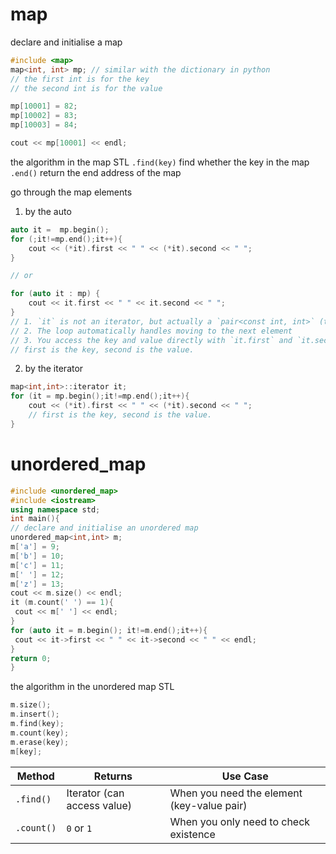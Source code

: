 # map
declare and initialise a map
```cpp
#include <map>
map<int, int> mp; // similar with the dictionary in python
// the first int is for the key
// the second int is for the value

mp[10001] = 82;
mp[10002] = 83;
mp[10003] = 84;

cout << mp[10001] << endl;
```

the algorithm in the map STL
`.find(key)` find whether the key in the map
`.end()` return the end address of the map

go through the map elements
1. by the auto
```cpp
auto it =  mp.begin();
for (;it!=mp.end();it++){
	cout << (*it).first << " " << (*it).second << " ";
}

// or 

for (auto it : mp) {
    cout << it.first << " " << it.second << " ";
}
// 1. `it` is not an iterator, but actually a `pair<const int, int>` (the key-value pair) 
// 2. The loop automatically handles moving to the next element 
// 3. You access the key and value directly with `it.first` and `it.second`
// first is the key, second is the value.
```
2. by the iterator
```cpp
map<int,int>::iterator it;
for (it = mp.begin();it!=mp.end();it++){
	cout << (*it).first << " " << (*it).second << " ";
	// first is the key, second is the value.
}
```

# unordered_map
```cpp
#include <unordered_map>
#include <iostream>
using namespace std;
int main(){
// declare and initialise an unordered map
unordered_map<int,int> m;
m['a'] = 9;
m['b'] = 10;
m['c'] = 11;
m[' '] = 12;
m['z'] = 13;
cout << m.size() << endl;
it (m.count(' ') == 1){
 cout << m[' '] << endl;
}
for (auto it = m.begin(); it!=m.end();it++){
 cout << it->first << " " << it->second << " " << endl;
}
return 0;
}


```

the algorithm in the unordered map STL
```cpp
m.size();
m.insert();
m.find(key);
m.count(key);
m.erase(key);
m[key];
```

| Method     | Returns                     | Use Case                                   |
| ---------- | --------------------------- | ------------------------------------------ |
| `.find()`  | Iterator (can access value) | When you need the element (key-value pair) |
| `.count()` | `0` or `1`                  | When you only need to check existence      |